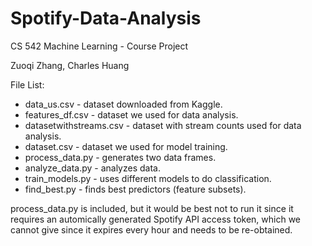 # Spotify-Data-Analysis

CS 542 Machine Learning - Course Project

Zuoqi Zhang, Charles Huang

File List:

* data_us.csv - dataset downloaded from Kaggle.
* features_df.csv - dataset we used for data analysis.
* datasetwithstreams.csv - dataset with stream counts used for data analysis.
* dataset.csv - dataset we used for model training.
* process_data.py - generates two data frames.
* analyze_data.py - analyzes data.
* train_models.py - uses different models to do classification.
* find_best.py - finds best predictors (feature subsets).

process_data.py is included, but it would be best not to run it since it requires an automically generated Spotify API access token, which we cannot give since it expires every hour and needs to be re-obtained.

